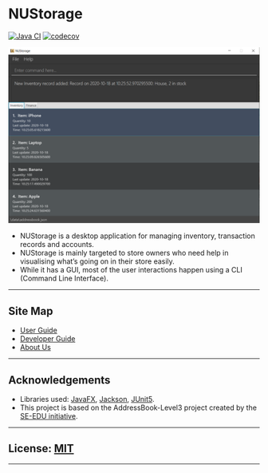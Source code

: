 # NUStorage

[![Java CI](https://github.com/AY2021S1-CS2103T-T11-3/tp/workflows/Java%20CI/badge.svg)](https://github.com/AY2021S1-CS2103T-T11-3/tp/actions)
[![codecov](https://codecov.io/gh/AY2021S1-CS2103T-T11-3/tp/branch/master/graph/badge.svg)](https://codecov.io/gh/AY2021S1-CS2103T-T11-3/tp)

![Ui](docs/images/Ui.png)

* NUStorage is a desktop application for managing inventory, transaction records and accounts.
* NUStorage is mainly targeted to store owners who need help in visualising what’s going on in their store easily.
* While it has a GUI, most of the user interactions happen using a CLI (Command Line Interface).

---

## Site Map

* [User Guide](./docs/UserGuide.md)
* [Developer Guide](./docs/DeveloperGuide.md)
* [About Us](./docs/AboutUs.md)

---

## Acknowledgements

* Libraries used: [JavaFX](https://openjfx.io/), [Jackson](https://github.com/FasterXML/jackson), [JUnit5](https://github.com/junit-team/junit5).
* This project is based on the AddressBook-Level3 project created by the [SE-EDU initiative](https://se-education.org).

---

## License: [MIT](LICENSE)

---
